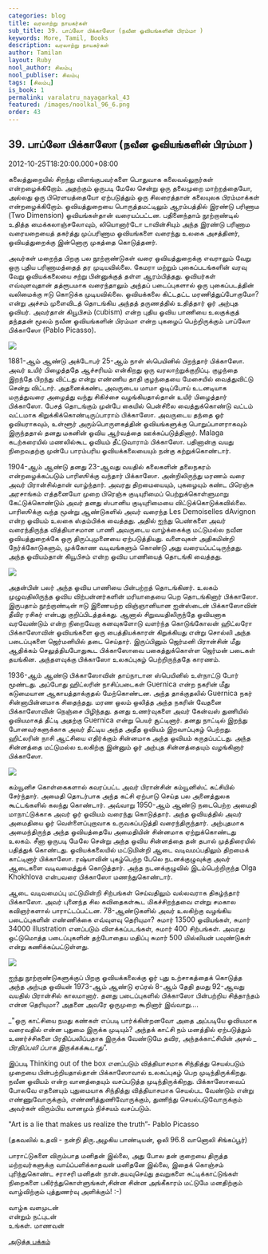 ```yaml
---
categories: blog
title: வரலாற்று நாயகர்கள்
sub_title: 39. பாப்லோ பிக்காஸோ (நவீன ஓவியங்களின் பிரம்மா )
keywords: More, Tamil, Books
description: வரலாற்று நாயகர்கள்
author: Tamilan
layout: Ruby
nool_author: சிலம்பு
nool_publiser: சிலம்பு
tags: [சிலம்பு]
is_book: 1
permalink: varalatru_nayagarkal_43
featured: /images/noolkal_96_6.png
order: 43
---
```



## 39. பாப்லோ பிக்காஸோ (நவீன ஓவியங்களின் பிரம்மா )

2012-10-25T18:20:00.000+08:00

கலைத்துறையில் சிறந்து விளங்குபவர்களை பொதுவாக கலைவல்லுநர்கள் என்றழைக்கிறோம். அதற்கும் ஒருபடி மேலே சென்று ஒரு தலைமுறை மாற்றத்தையோ, அல்லது ஒரு பிரெளயத்தையோ ஏற்படுத்தும் ஒரு சிலரைத்தான் கலையுலக பிரம்மாக்கள் என்றழைக்கிறோம். ஓவியத்துறையை பொருத்தமட்டிலும் ஆரம்பத்தில் இரண்டு பரிணாம (Two Dimension) ஓவியங்கள்தான் வரையப்பட்டன. பதினைந்தாம் நூற்றாண்டில் உதித்த மைக்கலாஞ்சலோவும், லியொனார்டோ டாவின்சியும் அந்த இரண்டு பரிணாம வரையறையைத் தகர்த்து முப்பரிணாம ஓவியங்களை வரைந்து உலகை அசத்தினர், ஓவியத்துறைக்கு இன்னொரு முகத்தை கொடுத்தனர்.

அவர்கள் மறைந்த பிறகு பல நூற்றாண்டுகள் வரை ஓவியத்துறைக்கு எவராலும் வேறு ஒரு புதிய பரிணாமத்தைத் தர முடியவில்லை. கேமரா மற்றும் புகைப்படங்களின் வரவு வேறு ஓவியக்கலையை சற்று பின்னுக்குத் தள்ள ஆரம்பித்தது. ஓவியர்கள் எவ்வுளவுதான் தத்ரூபமாக வரைந்தாலும் அந்தப் படைப்புகளால் ஒரு புகைப்படத்தின் வலிமைக்கு ஈடு கொடுக்க முடியவில்லை. ஓவியக்கலை கிட்டதட்ட மரணித்துப்போகுமோ? என்று அச்சம் முளைவிடத் தொடங்கிய அந்தத் தருணத்தில் உதித்தார் ஓர் அற்புத ஓவியர். அவர்தான் கியூபிசம் (cubism) என்ற புதிய ஓவிய பாணியை உலகுக்குத் தந்ததன் மூலம் நவீன ஓவியங்களின் பிரம்மா என்ற புகழைப் பெற்றிருக்கும் பாப்லோ பிக்காஸோ (Pablo Picasso).

![](http://4.bp.blogspot.com/-J49DIkCww4A/UG11mK8ejjI/AAAAAAAACZc/yEhpAVBkIIQ/s1600/192px-Pablo_picasso_1.jpg)

1881-ஆம் ஆண்டு அக்டோபர் 25-ஆம் நாள் ஸ்பெயினில் பிறந்தார் பிக்காஸோ. அவர் உயிர் பிழைத்ததே ஆச்சரியம் என்கிறது ஒரு வரலாற்றுக்குறிப்பு. குழந்தை இறந்தே பிறந்து விட்டது என்று எண்ணிய தாதி குழந்தையை மேசையில் வைத்துவிட்டு சென்று விட்டார். அதனைக்கண்ட அவருடைய மாமா ஓடிப்போய் உடனடியாக மருத்துவரை அழைத்து வந்து சிகிச்சை வழங்கியதால்தான் உயிர் பிழைத்தார் பிக்காஸோ. பேசத் தொடங்கும் முன்பே கையில் பென்சிலை வைத்துக்கொண்டு வட்டம் வட்டமாக கிறுக்கிக்கொண்டிருப்பாராம் பிக்காஸோ. அவருடைய தந்தை ஓர் ஓவியராகவும், உள்ளூர் அரும்பொருளகத்தின் ஓவியங்களுக்கு பொறுப்பாளராகவும் இருந்ததால் தனது மகனின் ஓவிய ஆர்வத்தை ஊக்கப்படுத்தினார். Malaga கடற்கரையில் மணலில்கூட ஓவியம் தீட்டுவாராம் பிக்காஸோ. பதினான்கு வயது நிறைவதற்கு முன்பே பாரம்பரிய ஓவியக்கலையையும் நன்கு கற்றுக்கொண்டார்.

1904-ஆம் ஆண்டு தனது 23-ஆவது வயதில் கலைகளின் தலைநகரம் என்றழைக்கப்படும் பாரிஸூக்கு வந்தார் பிக்காஸோ. அன்றிலிருந்து மரணம் வரை அவர் பிரான்சில்தான் வாழ்ந்தார். அவரது திறமையையும், புகழையும் கண்ட பிரெஞ்சு அரசாங்கம் எத்தனையோ முறை பிரெஞ்சு குடியுரிமைப் பெற்றுக்கொள்ளுமாறு கேட்டுக்கொண்டும் அவர் தனது ஸ்பானிய குடியுரிமையை விட்டுக்கொடுக்கவில்லை. பாரிஸூக்கு வந்த மூன்று ஆண்டுகளில் அவர் வரைந்த Les Demoiselles dAvignon என்ற ஓவியம் உலகை ஸ்தம்பிக்க வைத்தது. அதில் ஐந்து பெண்களை அவர் வரைந்திருந்த வித்தியாசமான பாணி அவருடைய வாழ்க்கைக்கு மட்டுமல்ல நவீன ஓவியத்துறைக்கே ஒரு திருப்புமுனையை ஏற்படுத்தியது. வளைவுகள் அதிகமின்றி நேர்க்கோடுகளும், முக்கோண வடிவங்களும் கொண்டு அது வரையப்பட்டிருந்தது. அந்த ஓவியம்தான் கியூபிசம் என்ற ஓவிய பாணியைத் தொடங்கி வைத்தது.

![](http://1.bp.blogspot.com/-enCzCxJKL-8/UG11rdvreII/AAAAAAAACZk/FYqJFi5oDe4/s1600/300px-Les_Demoiselles_dAvignon.jpg)

அதன்பின் பலர் அந்த ஓவிய பாணியை பின்பற்றத் தொடங்கினர். உலகம் முழுவதிலிருந்த ஓவிய விற்பன்னர்களின் மரியாதையை பெற தொடங்கினார் பிக்காஸோ. இருபதாம் நூற்றாண்டின் ஈடு இணையற்ற விஞ்ஞானியான ஐன்ஸ்டைன் பிக்காஸோவின் தீவிர ரசிகர் என்பது குறிப்பிடத்தக்கது. ஆனால் சிறுவயதிலிருந்தே ஓவியனாக வரவேண்டும் என்ற நிறைவேறா கனவுகளோடு வளர்ந்த கொடுங்கோலன் ஹிட்லரோ பிக்காஸோவின் ஓவியங்களை ஒரு பைத்தியக்காரன் கிறுக்கியது என்று சொல்லி அந்த படைப்புகளை ஜெர்மனியில் தடை செய்தார். இருப்பினும் ஜெர்மனி பிரான்சின் மீது ஆதிக்கம் செலுத்தியபோதுகூட பிக்காஸோவை பகைத்துக்கொள்ள ஜெர்மன் படைகள் தயங்கின. அந்தளவுக்கு பிக்காஸோ உலகப்புகழ் பெற்றிருந்ததே காரணம்.

1936-ஆம் ஆண்டு பிக்காஸோவின் தாய்நாடான ஸ்பெயினில் உள்நாட்டு போர் மூண்டது. அப்போது ஹிட்லரின் நாசிப்படைகள் Guernica என்ற நகரின் மீது கடுமையான ஆகாயத்தாக்குதல் மேற்கொண்டன. அந்த தாக்குதலில் Guernica நகர் சின்னாபின்னமாக சிதைந்தது. மரண ஓலம் ஒலித்த அந்த நகரின் வேதனை பிக்காஸோவின் நெஞ்சை பிழிந்தது. தனது உணர்வுகளை அவர் கேன்வஸ் துணியில் ஓவியமாகத் தீட்டி அதற்கு Guernica என்று பெயர் சூட்டினார். தனது நாட்டில் இறந்து போனவர்களுக்காக அவர் தீட்டிய அந்த அதீத ஓவியம் இறவாப்புகழ் பெற்றது. ஹிட்லரின் நாசி ஆட்சியை எதிர்க்கும் சின்னமாக அந்த ஓவியம் கருதப்பட்டது. அந்த சின்னத்தை மட்டுமல்ல உலகிற்கு இன்னும் ஓர் அற்புத சின்னத்தையும் வழங்கினார் பிக்காஸோ.

![](http://3.bp.blogspot.com/-HydXdTRT-ww/UG11xFAIByI/AAAAAAAACZs/sKiV08pmDB4/s320/350px-PicassoGuernica.jpg)

கம்யூனிச கொள்கைகளால் கவரப்பட்ட அவர் பிரான்சின் கம்யூனிஸ்ட் கட்சியில் சேர்ந்தார். அமைதி தொடர்பாக அந்த கட்சி ஏற்பாடு செய்த பல அனைத்துலக கூட்டங்களில் கலந்து கொண்டார். அவ்வாறு 1950-ஆம் ஆண்டு நடைபெற்ற அமைதி மாநாட்டுக்காக அவர் ஓர் ஓவியம் வரைந்து கொடுத்தார். அந்த ஓவியத்தில் அவர் அமைதியை ஓர் வெள்ளைப்புறாவாக உருவகப்படுத்தி வரைந்திருந்தார். அற்புதமாக அமைந்திருந்த அந்த ஓவியத்தையே அமைதியின் சின்னமாக ஏற்றுக்கொண்டது உலகம். சீனா ஒருபடி மேலே சென்று அந்த ஓவிய சின்னத்தை தன் தபால் முத்திரையில் பதித்துக் கொண்டது. ஓவியக்கலையில் மட்டுமின்றி ஆடை வடிவமப்பதிலும் திறமைக் காட்டினார் பிக்காஸோ. ரஷ்யாவின் புகழ்பெற்ற பேலெ நடனக்குழுவுக்கு அவர் ஆடைகளை வடிவமைத்துக் கொடுத்தார். அந்த நடனக்குழுவில் இடம்பெற்றிருந்த Olga Khokhlova என்பவரை பிக்காஸோ மணந்துகொண்டார்.

ஆடை வடிவமைப்பு மட்டுமின்றி சிற்பங்கள் செய்வதிலும் வல்லவராக திகழ்ந்தார் பிக்காஸோ. அவர் புனைந்த சில கவிதைகள்கூட மிகச்சிறந்தவை என்று சமகால கவிஞர்களால் பாராட்டப்பட்டன. 78-ஆண்டுகளில் அவர் உலகிற்கு வழங்கிய படைப்புகளின் எண்ணிக்கை எவ்வுளவு தெரியுமா? சுமார் 13500 ஓவியங்கள், சுமார் 34000 illustration எனப்படும் விளக்கப்படங்கள், சுமார் 400 சிற்பங்கள். அவரது ஒட்டுமொத்த படைப்புகளின் தற்போதைய மதிப்பு சுமார் 500 மில்லியன் பவுண்டுகள் என்று கணிக்கப்பட்டுள்ளது.

![](http://4.bp.blogspot.com/-i5mQ0RPY_N4/UG12DTxL40I/AAAAAAAACZ0/AoJAmmjxjxs/s320/pablo-picasso-mobile-wallpaper.jpg)

ஐந்து நூற்றாண்டுகளுக்குப் பிறகு ஓவியக்கலைக்கு ஓர் புது உற்சாகத்தைக் கொடுத்த அந்த அற்புத ஓவியன் 1973-ஆம் ஆண்டு ஏப்ரல் 8-ஆம் தேதி தமது 92-ஆவது வயதில் பிரான்சில் காலமானார். தனது படைப்புகளில் பிக்காஸோ பின்பற்றிய சித்தாந்தம் என்ன தெரியுமா? அதனை அவரே ஒருமுறை கூறினார் இவ்வாறு....

_"ஒரு காட்சியை நமது கண்கள் எப்படி பார்க்கின்றனவோ அதை அப்படியே ஓவியமாக வரைவதில் என்ன புதுமை இருக்க முடியும்? அந்தக் காட்சி நம் மனத்தில் ஏற்படுத்தும் உணர்ச்சிகளை பிரதிப்பலிப்பதாக இருக்க வேண்டுமே தவிர, அந்தக்காட்சியின் அசல் _ _பிரதிப்பலி_ _ப்பாக இருக்கக்கூடாது"._

இப்படி Thinking out of the box எனப்படும் வித்தியாசமாக சிந்தித்து செயல்படும் முறையை பின்பற்றியதால்தான் பிக்காஸோவால் உலகப்புகழ் பெற முடிந்திருக்கிறது. நவீன ஓவியம் என்ற வானத்தையும் வசப்படுத்த முடிந்திருக்கிறது. பிக்காஸோவைப் போலவே எதனையும் புதுமையாக சிந்தித்து வித்தியாசமாக செயல்பட வேண்டும் என்று எண்ணுவோருக்கும், எண்ணித்துணிவோருக்கும், துணிந்து செயல்படுவோருக்கும் அவர்கள் விரும்பிய வானமும் நிச்சயம் வசப்படும்.

"Art is a lie that makes us realize the truth”- Pablo Picasso

(தகவலில் உதவி - நன்றி திரு.அழகிய பாண்டியன், ஒலி 96.8 வானொலி சிங்கப்பூர்)

பாராட்டுகளை விரும்பாத மனிதன் இல்லை, அது போல தன் குறையை திருத்த மற்றவர்களுக்கு வாய்ப்பளிக்காதவன் மனிதனே இல்லை, இதைக் கொஞ்சம் புரிந்துகொண்ட சராசரி மனிதன் நான்.தயவுசெய்து தவறுகளை சுட்டிக்காட்டுங்கள் நிறைகளை பகிர்ந்துகொள்ளுங்கள்,சின்ன சின்ன அங்கீகாரம் மட்டுமே மனதிற்கும் வாழ்விற்கும் புத்துணர்வு அளிக்கும்! :-)

வாழ்க வளமுடன்  
என்றும் நட்புடன்  
உங்கள். மாணவன்

[அடுத்த பக்கம்](varalatru_nayagarkal_44)